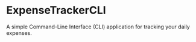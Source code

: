 # ExpenseTrackerCLI
 A simple Command-Line Interface (CLI) application for tracking your daily expenses.
